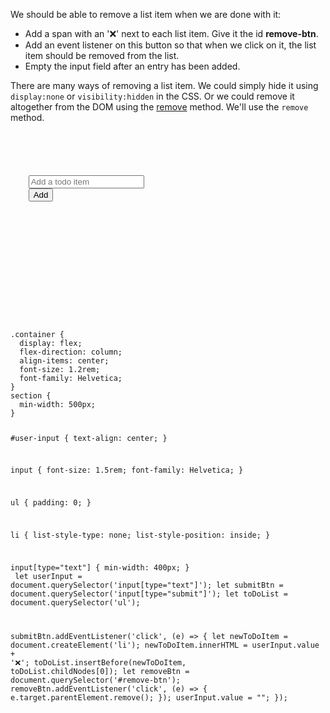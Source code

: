 We should be able to remove a
list item when we are
done with it:

- Add a span with an '❌' next to each list
item. Give it the id **remove-btn**.
- Add an event listener on this button so
that when we click on it, the list item
should be removed from the list.
- Empty the input field after an entry has
been added.

There are many ways of removing a list
item. We could simply hide it using
`display:none` or `visibility:hidden` in
the CSS. Or we could remove it altogether
from the DOM using the [remove](https://academy.bigbinary.com/learn-htmldom/pages/remove-html-elements) method.
We'll use the `remove` method.

<codeblock language="javascript" type="lesson">
<code>
<panel language="html">
<div class = "container">
  <section id = "user-input">
    <input type = "text" placeholder = "Add a todo item"/>
    <input type = "submit" value = "Add">
  </section>
  <section id = "to-do-list">
    <ul>
    </ul>
  </section>
</div>
</panel>
<panel language="css">
.container {
  display: flex;
  flex-direction: column;
  align-items: center;
  font-size: 1.2rem;
  font-family: Helvetica;
}
section {
  min-width: 500px;
}

#user-input {
  text-align: center;
}

input {
  font-size: 1.5rem;
  font-family: Helvetica;
}

ul {
  padding: 0;
}

li {
  list-style-type: none;
  list-style-position: inside;
}

input[type="text"] {
  min-width: 400px;
}
</panel>
<panel language="javascript">
let userInput = document.querySelector('input[type="text"]');
let submitBtn = document.querySelector('input[type="submit"]');
let toDoList = document.querySelector('ul');

submitBtn.addEventListener('click', (e) => {
  let newToDoItem = document.createElement('li');
  newToDoItem.innerHTML = userInput.value + '<span id="remove-btn">❌</span>';
  toDoList.insertBefore(newToDoItem, toDoList.childNodes[0]);
  let removeBtn = document.querySelector('#remove-btn');
  removeBtn.addEventListener('click', (e) => {
    e.target.parentElement.remove();
  });
  userInput.value = "";
});
</panel>
</code>
</codeblock>